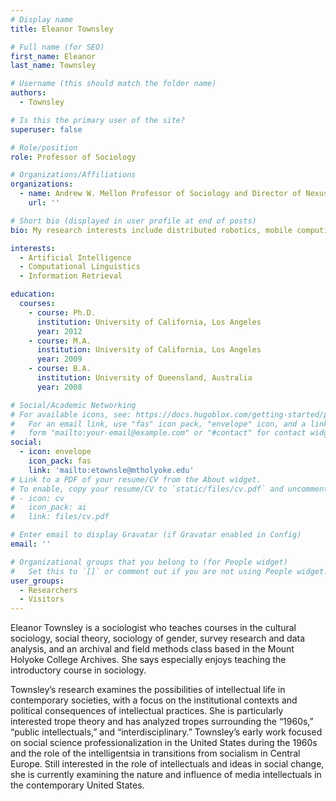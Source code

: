 ```yaml
---
# Display name
title: Eleanor Townsley

# Full name (for SEO)
first_name: Eleanor
last_name: Townsley

# Username (this should match the folder name)
authors:
  - Townsley

# Is this the primary user of the site?
superuser: false

# Role/position
role: Professor of Sociology

# Organizations/Affiliations
organizations:
  - name: Andrew W. Mellon Professor of Sociology and Director of Nexus
    url: ''

# Short bio (displayed in user profile at end of posts)
bio: My research interests include distributed robotics, mobile computing and programmable matter.

interests:
  - Artificial Intelligence
  - Computational Linguistics
  - Information Retrieval

education:
  courses:
    - course: Ph.D. 
      institution: University of California, Los Angeles
      year: 2012
    - course: M.A. 
      institution: University of California, Los Angeles
      year: 2009
    - course: B.A.
      institution: University of Queensland, Australia
      year: 2008

# Social/Academic Networking
# For available icons, see: https://docs.hugoblox.com/getting-started/page-builder/#icons
#   For an email link, use "fas" icon pack, "envelope" icon, and a link in the
#   form "mailto:your-email@example.com" or "#contact" for contact widget.
social:
  - icon: envelope
    icon_pack: fas
    link: 'mailto:etownsle@mtholyoke.edu'
# Link to a PDF of your resume/CV from the About widget.
# To enable, copy your resume/CV to `static/files/cv.pdf` and uncomment the lines below.
# - icon: cv
#   icon_pack: ai
#   link: files/cv.pdf

# Enter email to display Gravatar (if Gravatar enabled in Config)
email: ''

# Organizational groups that you belong to (for People widget)
#   Set this to `[]` or comment out if you are not using People widget.
user_groups:
  - Researchers
  - Visitors
---
```


Eleanor Townsley is a sociologist who teaches courses in the cultural sociology, social theory, sociology of gender, survey research and data analysis, and an archival and field methods class based in the Mount Holyoke College Archives. She says especially enjoys teaching the introductory course in sociology.

Townsley’s research examines the possibilities of intellectual life in contemporary societies, with a focus on the institutional contexts and political consequences of intellectual practices. She is particularly interested trope theory and has analyzed tropes surrounding the “1960s,” “public intellectuals,” and “interdisciplinary.” Townsley’s early work focused on social science professionalization in the United States during the 1960s and the role of the intelligentsia in transitions from socialism in Central Europe. Still interested in the role of intellectuals and ideas in social change, she is currently examining the nature and influence of media intellectuals in the contemporary United States.
